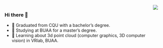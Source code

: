 <img align="right" src="https://github-readme-stats.vercel.app/api?username=ifrozenwhale&show_icons=true&icon_color=CE1D2D&text_color=718096&bg_color=ffffff&hide_title=true" />

### Hi there 👋

- 🔭 Graduated from CQU with a bachelor’s degree.
- 🔭 Studying at BUAA for a master’s degree.
- 🌱 Learning about 3d point cloud (computer graphics, 3D computer vision) in VRlab, BUAA.
